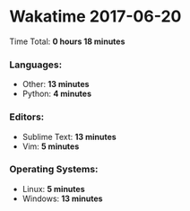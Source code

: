 # Wakatime 2017-06-20

Time Total: **0 hours 18 minutes**

### Languages:
- Other: **13 minutes** 
- Python: **4 minutes** 

### Editors:
- Sublime Text: **13 minutes** 
- Vim: **5 minutes** 

### Operating Systems:
- Linux: **5 minutes** 
- Windows: **13 minutes** 

